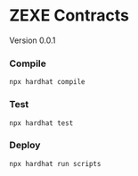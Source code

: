 # ZEXE Contracts

Version 0.0.1

### Compile

`npx hardhat compile`

### Test

`npx hardhat test`

### Deploy

`npx hardhat run scripts`
